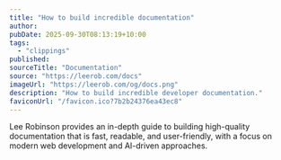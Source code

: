 ```yaml
---
title: "How to build incredible documentation"
author:
pubDate: 2025-09-30T08:13:19+10:00
tags:
  - "clippings"
published:
sourceTitle: "Documentation"
source: "https://leerob.com/docs"
imageUrl: "https://leerob.com/og/docs.png"
description: "How to build incredible developer documentation."
faviconUrl: "/favicon.ico?7b2b24376ea43ec8"
---
```


Lee Robinson provides an in-depth guide to building high-quality documentation that is fast, readable, and user-friendly, with a focus on modern web development and AI-driven approaches.
